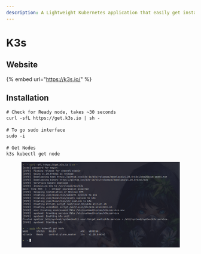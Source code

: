 ```yaml
---
description: A Lightweight Kubernetes application that easily get installed
---
```


# K3s

## Website

{% embed url="https://k3s.io/" %}

## Installation

```
# Check for Ready node, takes ~30 seconds 
curl -sfL https://get.k3s.io | sh - 

# To go sudo interface
sudo -i

# Get Nodes
k3s kubectl get node
```

<figure><img src="../.gitbook/assets/image (8).png" alt=""><figcaption></figcaption></figure>

